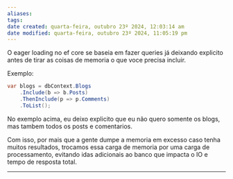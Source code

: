 ```yaml
---
aliases: 
tags: 
date created: quarta-feira, outubro 23º 2024, 12:03:14 am
date modified: quarta-feira, outubro 23º 2024, 11:05:19 pm
---
```

O eager loading no ef core se baseia em fazer queries já deixando explicito antes de tirar as coisas de memoria o que voce precisa incluir.

Exemplo:

```csharp
var blogs = dbContext.Blogs 
	.Include(b => b.Posts)
	.ThenInclude(p => p.Comments)
	.ToList();
```

No exemplo acima, eu deixo explicito que eu não quero somente os blogs, mas tambem todos os posts e comentarios.

Com isso, por mais que a gente dumpe a memoria em excesso caso tenha muitos resultados, trocamos essa carga de memoria por uma carga de processamento, evitando idas adicionais ao banco que impacta o IO e tempo de resposta total.

---


 